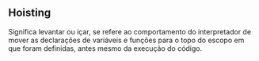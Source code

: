 ## Hoisting

Significa levantar ou içar, se refere ao comportamento do interpretador de mover as declarações de variáveis e funções para o topo do escopo em que foram definidas, antes mesmo da execução do código.

